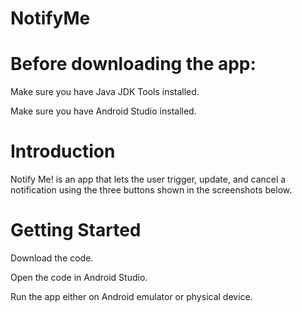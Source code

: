 # NotifyMe

# Before downloading the app:

Make sure you have Java JDK Tools installed. 

Make sure you have Android Studio installed.

# Introduction

Notify Me! is an app that lets the user trigger, update, and cancel a notification using the three buttons shown in the screenshots below.

# Getting Started

Download the code.

Open the code in Android Studio.

Run the app either on Android emulator or physical device.
